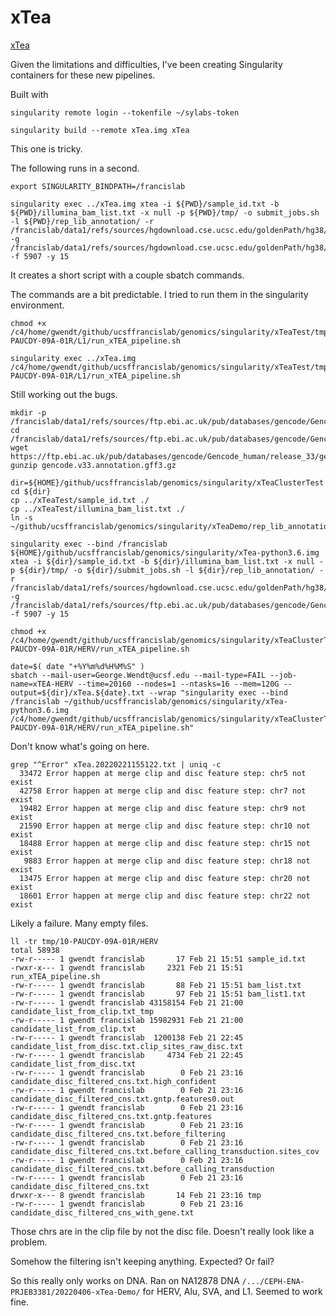 
#	xTea

[xTea](https://github.com/parklab/xTea)


Given the limitations and difficulties, I've been creating Singularity containers for these new pipelines.


Built with
```
singularity remote login --tokenfile ~/sylabs-token 

singularity build --remote xTea.img xTea
```

This one is tricky.

The following runs in a second.
```
export SINGULARITY_BINDPATH=/francislab

singularity exec ../xTea.img xtea -i ${PWD}/sample_id.txt -b ${PWD}/illumina_bam_list.txt -x null -p ${PWD}/tmp/ -o submit_jobs.sh -l ${PWD}/rep_lib_annotation/ -r /francislab/data1/refs/sources/hgdownload.cse.ucsc.edu/goldenPath/hg38/bigZips/latest/hg38.fa -g /francislab/data1/refs/sources/hgdownload.cse.ucsc.edu/goldenPath/hg38/bigZips/genes/hg38.ncbiRefSeq.gtf -f 5907 -y 15 
```
It creates a short script with a couple sbatch commands.

The commands are a bit predictable. I tried to run them in the singularity environment.
```
chmod +x /c4/home/gwendt/github/ucsffrancislab/genomics/singularity/xTeaTest/tmp/10-PAUCDY-09A-01R/L1/run_xTEA_pipeline.sh

singularity exec ../xTea.img /c4/home/gwendt/github/ucsffrancislab/genomics/singularity/xTeaTest/tmp/10-PAUCDY-09A-01R/L1/run_xTEA_pipeline.sh
```
Still working out the bugs.






```
mkdir -p /francislab/data1/refs/sources/ftp.ebi.ac.uk/pub/databases/gencode/Gencode_human/release_33
cd /francislab/data1/refs/sources/ftp.ebi.ac.uk/pub/databases/gencode/Gencode_human/release_33
wget https://ftp.ebi.ac.uk/pub/databases/gencode/Gencode_human/release_33/gencode.v33.annotation.gff3.gz
gunzip gencode.v33.annotation.gff3.gz
```


```
dir=${HOME}/github/ucsffrancislab/genomics/singularity/xTeaClusterTest
cd ${dir}
cp ../xTeaTest/sample_id.txt ./
cp ../xTeaTest/illumina_bam_list.txt ./
ln -s ~/github/ucsffrancislab/genomics/singularity/xTeaDemo/rep_lib_annotation

singularity exec --bind /francislab ${HOME}/github/ucsffrancislab/genomics/singularity/xTea-python3.6.img xtea -i ${dir}/sample_id.txt -b ${dir}/illumina_bam_list.txt -x null -p ${dir}/tmp/ -o ${dir}/submit_jobs.sh -l ${dir}/rep_lib_annotation/ -r /francislab/data1/refs/sources/hgdownload.cse.ucsc.edu/goldenPath/hg38/bigZips/latest/hg38.fa -g /francislab/data1/refs/sources/ftp.ebi.ac.uk/pub/databases/gencode/Gencode_human/release_33/gencode.v33.annotation.gff3 -f 5907 -y 15

chmod +x /c4/home/gwendt/github/ucsffrancislab/genomics/singularity/xTeaClusterTest/tmp/10-PAUCDY-09A-01R/HERV/run_xTEA_pipeline.sh

date=$( date "+%Y%m%d%H%M%S" )
sbatch --mail-user=George.Wendt@ucsf.edu --mail-type=FAIL --job-name=xTEA-HERV --time=20160 --nodes=1 --ntasks=16 --mem=120G --output=${dir}/xTea.${date}.txt --wrap "singularity exec --bind /francislab ~/github/ucsffrancislab/genomics/singularity/xTea-python3.6.img /c4/home/gwendt/github/ucsffrancislab/genomics/singularity/xTeaClusterTest/tmp/10-PAUCDY-09A-01R/HERV/run_xTEA_pipeline.sh"
```

Don't know what's going on here. 
```
grep "^Error" xTea.20220221155122.txt | uniq -c
  33472 Error happen at merge clip and disc feature step: chr5 not exist
  42758 Error happen at merge clip and disc feature step: chr7 not exist
  19482 Error happen at merge clip and disc feature step: chr9 not exist
  21590 Error happen at merge clip and disc feature step: chr10 not exist
  18488 Error happen at merge clip and disc feature step: chr15 not exist
   9883 Error happen at merge clip and disc feature step: chr18 not exist
  13475 Error happen at merge clip and disc feature step: chr20 not exist
  18601 Error happen at merge clip and disc feature step: chr22 not exist
```
Likely a failure. Many empty files.
```
ll -tr tmp/10-PAUCDY-09A-01R/HERV
total 58938
-rw-r----- 1 gwendt francislab       17 Feb 21 15:51 sample_id.txt
-rwxr-x--- 1 gwendt francislab     2321 Feb 21 15:51 run_xTEA_pipeline.sh
-rw-r----- 1 gwendt francislab       88 Feb 21 15:51 bam_list.txt
-rw-r----- 1 gwendt francislab       97 Feb 21 15:51 bam_list1.txt
-rw-r----- 1 gwendt francislab 43158154 Feb 21 21:00 candidate_list_from_clip.txt_tmp
-rw-r----- 1 gwendt francislab 15982931 Feb 21 21:00 candidate_list_from_clip.txt
-rw-r----- 1 gwendt francislab  1200138 Feb 21 22:45 candidate_list_from_disc.txt.clip_sites_raw_disc.txt
-rw-r----- 1 gwendt francislab     4734 Feb 21 22:45 candidate_list_from_disc.txt
-rw-r----- 1 gwendt francislab        0 Feb 21 23:16 candidate_disc_filtered_cns.txt.high_confident
-rw-r----- 1 gwendt francislab        0 Feb 21 23:16 candidate_disc_filtered_cns.txt.gntp.features0.out
-rw-r----- 1 gwendt francislab        0 Feb 21 23:16 candidate_disc_filtered_cns.txt.gntp.features
-rw-r----- 1 gwendt francislab        0 Feb 21 23:16 candidate_disc_filtered_cns.txt.before_filtering
-rw-r----- 1 gwendt francislab        0 Feb 21 23:16 candidate_disc_filtered_cns.txt.before_calling_transduction.sites_cov
-rw-r----- 1 gwendt francislab        0 Feb 21 23:16 candidate_disc_filtered_cns.txt.before_calling_transduction
-rw-r----- 1 gwendt francislab        0 Feb 21 23:16 candidate_disc_filtered_cns.txt
drwxr-x--- 8 gwendt francislab       14 Feb 21 23:16 tmp
-rw-r----- 1 gwendt francislab        0 Feb 21 23:16 candidate_disc_filtered_cns_with_gene.txt
```
Those chrs are in the clip file by not the disc file. Doesn't really look like a problem.

Somehow the filtering isn't keeping anything. Expected? Or fail?





So this really only works on DNA.
Ran on NA12878 DNA `/.../CEPH-ENA-PRJEB3381/20220406-xTea-Demo/`  for HERV, Alu, SVA, and L1.
Seemed to work fine.





